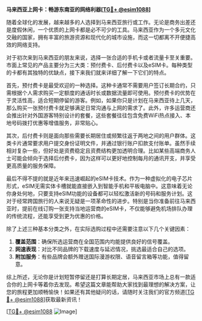 **马来西亚上网卡：畅游东南亚的网络利器[[TG💪+ @esim1088](https://t.me/s/esim1088)]**

随着全球化的发展，越来越多的人选择到马来西亚旅行或工作。无论是商务出差还是度假休闲，一个优质的上网卡都是必不可少的工具。马来西亚作为一个多元文化交融的国家，拥有丰富的旅游资源和现代化的城市设施，而这一切都离不开便捷高效的网络支持。

对于初次来到马来西亚的朋友来说，选择一张合适的手机卡或者流量卡至关重要。市面上常见的产品主要分为三大类：预付费卡、后付费卡以及eSIM卡。每种类型的卡都有其独特的优缺点，接下来我们就来详细了解一下它们的特点。

首先，预付费卡是最受欢迎的一种选择。这种卡通常不需要用户签订长期合约，只需根据个人需求购买一定额度的通话时长或数据流量即可使用。预付费卡的优势在于灵活性高，适合短期停留的游客。例如，如果你只是计划在马来西亚待上几天，那么购买一张预付费卡就足够满足日常沟通与上网的需求了。此外，许多运营商还会推出针对外国游客特别设计的套餐，这些套餐往往包含免费WiFi热点接入、本地号码拨打优惠等增值服务，非常贴心。

其次，后付费卡则是面向那些需要长期居住或频繁往返于两地之间的用户群体。这类卡片通常要求用户提交身份证明文件，并通过银行账户扣款支付账单。虽然手续相对复杂一些，但好处是资费稳定且资费结构更加透明合理。比如某些高端商务人士可能会倾向于选择后付费卡，因为这样可以更好地控制每月的通讯开支，并享受更高质量的服务保障。

最后不得不提的就是近年来迅速崛起的eSIM卡技术。作为一种虚拟化的电子芯片形式，eSIM无需实体卡槽就能直接嵌入到智能手机和平板电脑中。这意味着无论你身处何地，只要支持eSIM功能的设备都可以轻松激活新的号码和服务计划。这对于经常跨国旅行的人来说无疑是一项革命性的进步。特别是当你准备前往马来西亚时，提前在线订购一张支持当地运营商的eSIM卡，不仅能够避免机场排队办理的传统流程，还能享受到更为优惠的价格。

除了上述三种基本分类之外，在实际选购过程中还需要注意以下几个关键因素：

1. **覆盖范围**：确保所选运营商在全国范围内均能提供良好的信号覆盖。
2. **网速表现**：对比不同品牌的下载速度与延迟情况，挑选最适合自己的选项。
3. **附加服务**：有些品牌会额外赠送国际漫游权限、语音留言箱等功能，值得留意。

综上所述，无论你是计划短暂停留还是打算长期定居，马来西亚市场上总有一款适合你的上网卡等着你去发现。希望这篇文章能帮助大家找到最理想的解决方案，让您的旅程更加顺畅愉快！如果还有其他疑问的话，请随时关注我们的官方频道[[TG💪+ @esim1088](https://t.me/s/esim1088)]获取最新资讯！

[[TG💪+ @esim1088](https://t.me/s/esim1088) ![Image](https://i.postimg.cc/4NQfJmqS/Snipaste-2025-05-13-00-14-12.png)]